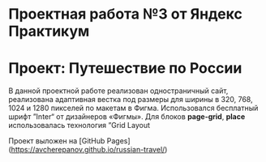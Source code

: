 # Проектная работа №3 от Яндекс Практикум
# Проект: Путешествие по России

В данной проектной работе реализован одностраничный сайт, реализована адаптивная вестка под размеры для ширины в 320, 768, 1024 и 1280 пикселей по макетам в Фигма.
Использовался бесплатный шрифт ”Inter“ от дизайнеров «Фигмы».
Для блоков __page-grid__, __place__ использовалась технология ”Grid Layout

Проект выложен на [GitHub Pages] (https://avcherepanov.github.io/russian-travel/)